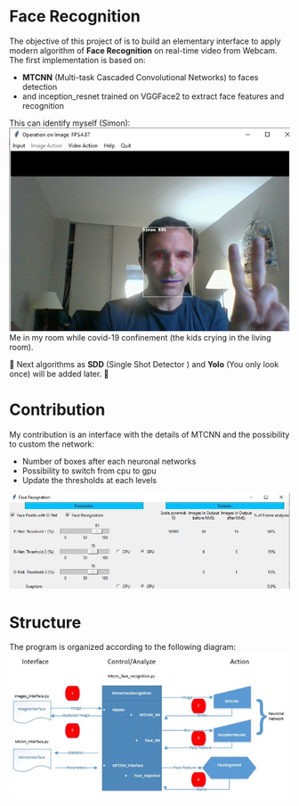 # Face Recognition

The objective of this project of is to build an elementary interface to apply modern algorithm of **Face Recognition** on real-time video from Webcam.
The first implementation is based on:
* **MTCNN** (Multi-task Cascaded Convolutional Networks) to faces detection
* and inception_resnet trained on VGGFace2 to extract face features and recognition

This can identify myself (Simon):<br/>
![Exemple my face](https://raw.githubusercontent.com/Splumecocq/FaceRecognition/master/images/MeInMyRoom.jpg)<br/>
Me in my room while covid-19 confinement (the kids crying in the living room).

:construction:
Next algorithms as **SDD** (Single Shot Detector ) and **Yolo** (You only look once) will be added later.
:construction:

# Contribution
My contribution is an interface with the details of MTCNN and the possibility to custom the network:
-	Number of boxes after each neuronal networks
-	Possibility to switch from cpu to gpu
-	Update the thresholds at each levels

![MTCNN_Interface](https://raw.githubusercontent.com/Splumecocq/FaceRecognition/master/images/MTCNN_Screen.jpg)

# Structure
The program is organized according to the following diagram:
![Diagram_Flux](https://raw.githubusercontent.com/Splumecocq/FaceRecognition/master/images/Diagram_Flux.jpg)




